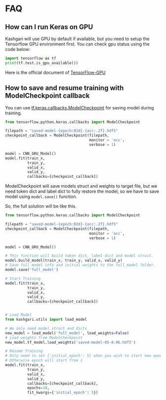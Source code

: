 # FAQ

## How can I run Keras on GPU

Kashgari will use GPU by default if available, but you need to setup the Tensorflow GPU environment first. You can check gpu status using the code below:

```python
import tensorflow as tf
print(tf.test.is_gpu_available())
```

Here is the official document of [TensorFlow-GPU](https://www.tensorflow.org/install/gpu)

## How to save and resume training with ModelCheckpoint callback

You can use [tf.keras.callbacks.ModelCheckpoint](https://www.tensorflow.org/api_docs/python/tf/keras/callbacks/ModelCheckpoint) for saving model during training.

```python
from tensorflow.python.keras.callbacks import ModelCheckpoint

filepath = "saved-model-{epoch:02d}-{acc:.2f}.hdf5"
checkpoint_callback = ModelCheckpoint(filepath,
                                      monitor = 'acc',
                                      verbose = 1)

model = CNN_GRU_Model()
model.fit(train_x,
          train_y,
          valid_x,
          valid_y,
          callbacks=[checkpoint_callback])
```

ModelCheckpoint will save models struct and weights to target file, but we need token dict and label dict to fully restore the model, so we have to save model using `model.save()` function.

So, the full solution will be like this.

```python
from tensorflow.python.keras.callbacks import ModelCheckpoint

filepath = "saved-model-{epoch:02d}-{acc:.2f}.hdf5"
checkpoint_callback = ModelCheckpoint(filepath,
                                      monitor = 'acc',
                                      verbose = 1)

model = CNN_GRU_Model()

# This function will build token dict, label dict and model struct.
model.build_model(train_x, train_y, valid_x, valid_y)
# Save full model info and initial weights to the full_model folder.
model.save('full_model')

# Start Training
model.fit(train_x,
          train_y,
          valid_x,
          valid_y,
          callbacks=[checkpoint_callback])


# Load Model
from kashgari.utils import load_model

# We only need model struct and dicts
new_model = load_model('full_model', load_weights=False)
# Load weights from ModelCheckpoint
new_model.tf_model.load_weights('saved-model-05-0.96.hdf5')

# Resume Training
# Only need to set {'initial_epoch': 5} when you wish to start new epoch from 6
# Otherwise epoch will start from 1
model.fit(train_x,
          train_y,
          valid_x,
          valid_y,
          callbacks=[checkpoint_callback],
          epochs=10,
          fit_kwargs={'initial_epoch': 5})
```
